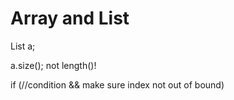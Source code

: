 # Array and List

List a;

a.size();   not length()!

if (//condition && make sure index not out of bound)